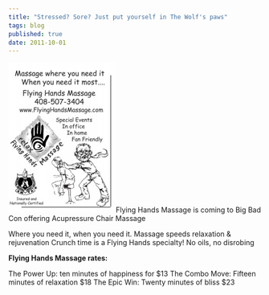 ```yaml
---
title: "Stressed? Sore? Just put yourself in The Wolf's paws"
tags: blog
published: true
date: 2011-10-01
---
```


[![](/images/flyinghandsmassage-214x300.jpg "flyinghandsmassage")](http://www.bigbadcon.com/wp-content/uploads/2011/10/flyinghandsmassage.jpg)Flying Hands Massage is coming to Big Bad Con offering Acupressure Chair Massage

Where you need it, when you need it. Massage speeds relaxation & rejuvenation Crunch time is a Flying Hands specialty! No oils, no disrobing

**Flying Hands Massage rates:**

The Power Up: ten minutes of happiness for $13 The Combo Move: Fifteen minutes of relaxation $18 The Epic Win: Twenty minutes of bliss $23

